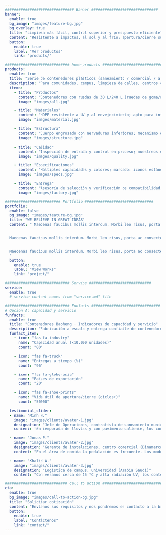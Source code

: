 ```yaml
---
############################### Banner ##############################
banner:
  enable: true
  bg_image: "images/feature-bg.jpg"
  bg_overlay: true
  title: "Limpieza más fácil, control superior y presupuesto eficiente"
  content: "Resistente a impactos, al sol y al frío; apertura/cierre suave para reducir daños y reemplazos"
  button:
    enable: true
    label: "Ver productos"
    link: "products/"

############################# home-products #################################
products:
  enable: true
  title: "Serie de contenedores plásticos (saneamiento / comercial / a pedal)"
  description: "Para comunidades, campus, limpieza de calles, centros comerciales y hogares. Contenedores duraderos por inyección/rotomoldeo, de 30 a 240 L. Opciones: tapa a pedal, ruedas silenciosas, iconos de clasificación y cuerpo reforzado."
  items:
    - title: "Productos"
      content: "Contenedores con ruedas de 30 L/240 L (ruedas de goma/asas/borde reforzado; compatibles con la mayoría de volteadores); tapas basculantes, de clasificación y sanitarias."
      image: "images/all.jpg"

    - title: "Materiales"
      content: "HDPE resistente a UV y al envejecimiento; apto para intemperie, impactos y detergentes comunes."
      image: "images/material.jpg"

    - title: "Estructura"
      content: "Cuerpo engrosado con nervaduras inferiores; mecanismo de pedal fluido; tapa bien ajustada para suprimir olores."
      image: "images/structure.jpg"
    
    - title: "Calidad"
      content: "Inspección de entrada y control en proceso; muestreos de caída/apilado/impacto a baja temperatura; ensayo de intemperie y envejecimiento; refuerzos localizados en puntos de carga."
      image: "images/quality.jpg"

    - title: "Especificaciones"
      content: "Múltiples capacidades y colores; marcado: iconos estándar / logo personalizado; apertura: pedal / asa / tapa basculante."
      image: "images/specs.jpg"

    - title: "Entrega"
      content: "Asesoría de selección y verificación de compatibilidad; personalización de color/logo y validación de muestras; programación estable y suministro en volumen."
      image: "images/factory.jpg"

######################### Portfolio ###############################
portfolio:
  enable: false
  bg_image: "images/feature-bg.jpg"
  title: "WE BELIEVE IN GREAT IDEAS"
  content: " Maecenas faucibus mollis interdum. Morbi leo risus, porta ac consectetur ac, vestibulum at eros. Fusce dapibus, tellus ac cursus commodo, tortor mauris condimentum nibh, ut fermentum massa justo sit amet risus.


  Maecenas faucibus mollis interdum. Morbi leo risus, porta ac consectetur ac, vestibulum at eros. Fusce dapibus, tellus ac cursus commodo, tortor mauris condimentum nibh, ut fermentum massa justo sit amet risus.


  Maecenas faucibus mollis interdum. Morbi leo risus, porta ac consectetur ac, vestibulum at eros. Fusce dapibus, tellus ac cursus commodo, tortor mauris condimentum nibh, ut fermentum massa justo sit amet risus.
  "
  button:
    enable: true
    label: "View Works"
    link: "project/"

############################# Service ############################
service:
  enable: true
  # service content comes from "service.md" file

############################# Funfacts ###############################
# Opción A: capacidad y servicio
funfacts:
  enable: true
  title: "Contenedores Baoheng · Indicadores de capacidad y servicio"
  description: "Fabricación a escala y entrega confiable de contenedores para saneamiento y uso comercial"
  funfact_item:
    - icon: "fas fa-industry"
      name: "Capacidad anual (×10.000 unidades)"
      count: "80"

    - icon: "fas fa-truck"
      name: "Entregas a tiempo (%)"
      count: "96"

    - icon: "fas fa-globe-asia"
      name: "Países de exportación"
      count: "20"

    - icon: "fas fa-shoe-prints"
      name: "Vida útil de apertura/cierre (ciclos+)"
      count: "50000"

  testimonial_slider:
  - name: "Minh N."
    image: "images/clients/avater-1.jpg"
    designation: "Jefe de Operaciones, contratista de saneamiento municipal (Vietnam)"
    content: "En temporada de lluvias y con pavimento caliente, los contenedores viejos tomaban agua y las tapas se alabeaban. Con los 240 L de Baoheng, el sellado mejoró y casi no queda agua tras lluvias fuertes. El acoplamiento con los volteadores es fluido, la recolección matutina es más estable y silenciosa. La rotura bajó notablemente en dos temporadas y el suministro de repuestos llega a tiempo."

  - name: "Jonas P."
    image: "images/clients/avater-2.jpg"
    designation: "Gerente de instalaciones, centro comercial (Dinamarca)"
    content: "En el área de comida la pedalación es frecuente. Los modelos de 30/45/60 L accionan con suavidad y regresan limpios; la versión con cierre amortiguado es más silenciosa por la noche. Las paredes internas lisas resisten la suciedad; lavado alcalino diario sin incidencia. Tras meses, las bisagras siguen firmes y reemplazamos mucho menos que antes."

  - name: "Khalid A."
    image: "images/clients/avater-3.jpg"
    designation: "Logística de campus, universidad (Arabia Saudí)"
    content: "Con veranos cerca de 45 °C y alta radiación UV, los contenedores comunes destiñen y se deforman. Los Baoheng 120/240 L mantuvieron color y rigidez durante un semestre; las ruedas ruedan bien en suelo caliente. Pegatinas de clasificación y logos personalizados siguen firmes, y los reabastecimientos por lotes llegaron puntuales."

############################ call to action ###########################
cta:
  enable: true
  bg_image: "images/call-to-action-bg.jpg"
  title: "Solicitar cotización"
  content: "Envíenos sus requisitos y nos pondremos en contacto a la brevedad."
  button:
    enable: true
    label: "Contáctenos"
    link: "contact/"
---
```

